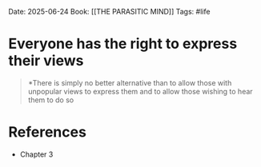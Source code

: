 Date: 2025-06-24
Book: [[THE PARASITIC MIND]]
Tags: #life 


# Everyone has the right to express their views

>*There is simply no better alternative than to allow those with unpopular views to express them and to allow those wishing to hear them to do so

# References
- Chapter 3
 